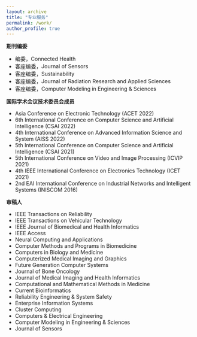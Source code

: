 ```yaml
---
layout: archive
title: "专业服务"
permalink: /work/
author_profile: true
---
```



**期刊编委**

- 编委，Connected Health
- 客座编委，Journal of Sensors
- 客座编委，Sustainability
- 客座编委，Journal of Radiation Research and Applied Sciences
- 客座编委，Computer Modeling in Engineering & Sciences

**国际学术会议技术委员会成员**

- Asia Conference on Electronic Technology (ACET 2022)
- 6th International Conference on Computer Science and Artificial Intelligence (CSAI 2022)
- 4th International Conference on Advanced Information Science and System (AISS 2022)
- 5th International Conference on Computer Science and Artificial Intelligence (CSAI 2021)
- 5th International Conference on Video and Image Processing (ICVIP 2021)
- 4th IEEE International Conference on Electronics Technology (ICET 2021)
- 2nd EAI International Conference on Industrial Networks and Intelligent Systems (INISCOM 2016)

**审稿人**

- IEEE Transactions on Reliability
- IEEE Transactions on Vehicular Technology
- IEEE Journal of Biomedical and Health Informatics
- IEEE Access
- Neural Computing and Applications
- Computer Methods and Programs in Biomedicine
- Computers in Biology and Medicine
- Computerized Medical Imaging and Graphics
- Future Generation Computer Systems
- Journal of Bone Oncology
- Journal of Medical Imaging and Health Informatics
- Computational and Mathematical Methods in Medicine
- Current Bioinformatics
- Reliability Engineering & System Safety
- Enterprise Information Systems
- Cluster Computing
- Computers & Electrical Engineering
- Computer Modeling in Engineering & Sciences
- Journal of Sensors


